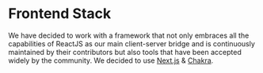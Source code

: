 # Frontend Stack

We have decided to work with a framework that not only embraces all the capabilities of ReactJS as our main client-server bridge and is continuously maintained by their contributors but also tools that have been accepted widely by the community. We decided to use [Next.js](https://nextjs.org/) & [Chakra](https://chakra-ui.com/).

